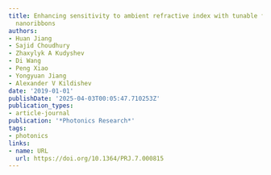 ```yaml
---
title: Enhancing sensitivity to ambient refractive index with tunable few-layer graphene/hBN
  nanoribbons
authors:
- Huan Jiang
- Sajid Choudhury
- Zhaxylyk A Kudyshev
- Di Wang
- Peng Xiao
- Yongyuan Jiang
- Alexander V Kildishev
date: '2019-01-01'
publishDate: '2025-04-03T00:05:47.710253Z'
publication_types:
- article-journal
publication: '*Photonics Research*'
tags:
- photonics
links:
- name: URL
  url: https://doi.org/10.1364/PRJ.7.000815
---
```

